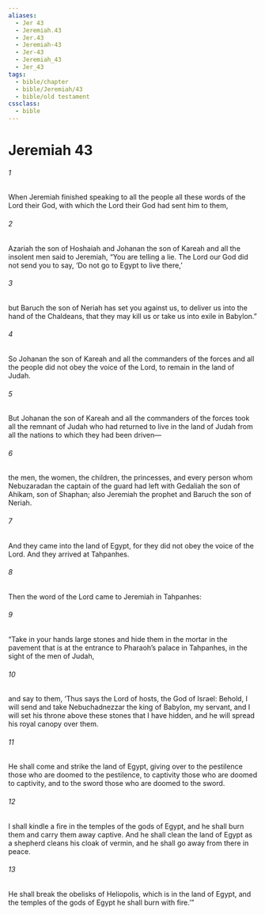 ```yaml
---
aliases:
  - Jer 43
  - Jeremiah.43
  - Jer.43
  - Jeremiah-43
  - Jer-43
  - Jeremiah_43
  - Jer_43
tags:
  - bible/chapter
  - bible/Jeremiah/43
  - bible/old testament
cssclass:
  - bible
---
```


# Jeremiah 43

###### 1
When Jeremiah finished speaking to all the people all these words of the Lord their God, with which the Lord their God had sent him to them,
###### 2
Azariah the son of Hoshaiah and Johanan the son of Kareah and all the insolent men said to Jeremiah, “You are telling a lie. The Lord our God did not send you to say, ‘Do not go to Egypt to live there,’
###### 3
but Baruch the son of Neriah has set you against us, to deliver us into the hand of the Chaldeans, that they may kill us or take us into exile in Babylon.”
###### 4
So Johanan the son of Kareah and all the commanders of the forces and all the people did not obey the voice of the Lord, to remain in the land of Judah.
###### 5
But Johanan the son of Kareah and all the commanders of the forces took all the remnant of Judah who had returned to live in the land of Judah from all the nations to which they had been driven—
###### 6
the men, the women, the children, the princesses, and every person whom Nebuzaradan the captain of the guard had left with Gedaliah the son of Ahikam, son of Shaphan; also Jeremiah the prophet and Baruch the son of Neriah.
###### 7
And they came into the land of Egypt, for they did not obey the voice of the Lord. And they arrived at Tahpanhes.
###### 8
Then the word of the Lord came to Jeremiah in Tahpanhes:
###### 9
“Take in your hands large stones and hide them in the mortar in the pavement that is at the entrance to Pharaoh’s palace in Tahpanhes, in the sight of the men of Judah,
###### 10
and say to them, ‘Thus says the Lord of hosts, the God of Israel: Behold, I will send and take Nebuchadnezzar the king of Babylon, my servant, and I will set his throne above these stones that I have hidden, and he will spread his royal canopy over them.
###### 11
He shall come and strike the land of Egypt, giving over to the pestilence those who are doomed to the pestilence, to captivity those who are doomed to captivity, and to the sword those who are doomed to the sword.
###### 12
I shall kindle a fire in the temples of the gods of Egypt, and he shall burn them and carry them away captive. And he shall clean the land of Egypt as a shepherd cleans his cloak of vermin, and he shall go away from there in peace.
###### 13
He shall break the obelisks of Heliopolis, which is in the land of Egypt, and the temples of the gods of Egypt he shall burn with fire.’”


